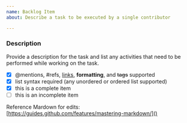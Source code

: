 ```yaml
---
name: Backlog Item
about: Describe a task to be executed by a single contributor

---
```


### Description ###

Provide a description for the task and list any activities that need to be performed while working on the task.

- [x] @mentions, #refs, [links](), **formatting**, and <del>tags</del> supported
- [x] list syntax required (any unordered or ordered list supported)
- [x] this is a complete item
- [ ] this is an incomplete item

Reference Mardown for edits: [https://guides.github.com/features/mastering-markdown/]()
